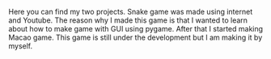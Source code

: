 Here you can find my two projects. Snake game was made using internet and Youtube. The reason why I made this game 
is that I wanted to learn about how to make game with GUI using pygame. After that I started making Macao game. This 
game is still under the development but I am making it by myself.